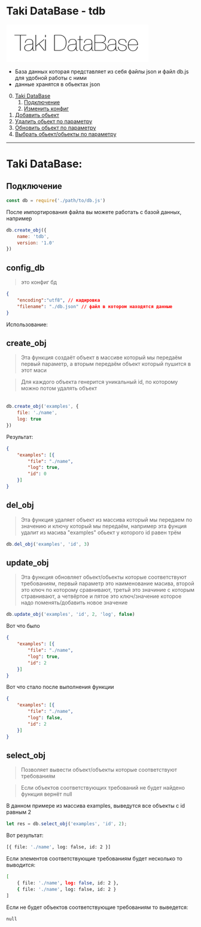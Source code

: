# Taki DataBase - tdb



![Logo](./logo/logo.png)

- База данных которая представляет из себя файлы json и файл db.js для удобной работы с ними 
- данные хранятся в обьектах json 





0. [Taki DataBase](#Подключение)
    1. [Подключение](#Подключение)
    2. [Изменить конфиг](#config_db)
0. [Добавить обьект](#create_obj)
1. [Удалить обьект по параметру](#del_obj)
2. [Обновить обьект по параметру](#update_obj)
3. [Выбрать обьект/обьекты по параметру](#select_obj)


--- 

# Taki DataBase:

## Подключение

```js
const db = require('./path/to/db.js')
```
После импортирования файла вы можете работать с базой данных, например 

```js
db.create_obj({
    name: 'tdb',
    version: '1.0'
})
```


## config_db

> это конфиг бд

```json
{
    "encoding":"utf8", // кадировка
    "filename": "./db.json" // файл в котором находятся данные
}
```


Использование:

##  create_obj 

> Эта функция создаёт объект в массиве который мы передаём первый параметр, а вторым передаём объект который пушится в этот маси

> Для каждого объекта генерится уникальный id, по которому можно потом удалять объект
```js

db.create_obj('examples', {
    file: './name',
    log: true
})

```
Результат:

```json
{
    "examples": [{
        "file": "./name",
        "log": true,
        "id": 0
    }]
}
```


## del_obj

> Эта функция удаляет объект из массива который мы передаем по значению и ключу который мы передаём, например эта фунция удалит из масива "examples" обьект у которого id равен трём

```js
db.del_obj('examples', 'id', 3)
```

## update_obj

> Эта функция обновляет обьект/обьекты которые соответствуют требованиям, первый параметр это наименование масива, второй это ключ по которому сравнивают, третьй это значиние с которым стравнивают, а четвёртое и пятое это ключ/значение которое надо поменять/добавить новое значение

```js
db.update_obj('examples', 'id', 2, 'log', false)
```

Вот что было

```json
{
    "examples": [{
        "file": "./name",
        "log": true,
        "id": 2
    }]
}
```

Вот что стало после выполнения функции
```json
{
    "examples": [{
        "file": "./name",
        "log": false,
        "id": 2
    }]
}
```


## select_obj 

> Позволяет вывести объект/объекты которые соответствуют требованиям

> Если объектов соответствующих требований не будет найдено функция вернёт null

В данном примере из массива examples, выведутся все объекты с id равным 2
```js
let res = db.select_obj('examples', 'id', 2);
```

Вот результат:

```sh
[{ file: './name', log: false, id: 2 }]
```
Если элементов соответствующие требованиям будет несколько то выводится:
```sh
[
    { file: './name', log: false, id: 2 },
    { file: './name', log: false, id: 2 }
]
```
Если не будет объектов соответствующие требованиям то выведется:

```sh
null
```